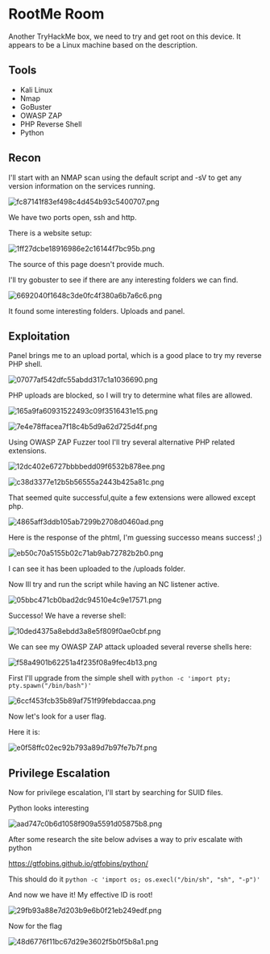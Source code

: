# RootMe Room

Another TryHackMe box, we need to try and get root on this device. It appears to be a Linux machine based on the description.

## Tools

- Kali Linux
- Nmap
- GoBuster
- OWASP ZAP
- PHP Reverse Shell
- Python

## Recon

I'll start with an NMAP scan using the default script and -sV to get any version information on the services running.

![fc87141f83ef498c4d454b93c5400707.png](images/485cd95ce77f45c3943ec593cf141769.png)

We have two ports open, ssh and http.

There is a website setup:

![1ff27dcbe18916986e2c16144f7bc95b.png](images/5ac59d6bedf54be48b1ee42daa34712b.png)

The source of this page doesn't provide much.

I'll try gobuster to see if there are any interesting folders we can find.

![6692040f1648c3de0fc4f380a6b7a6c6.png](images/7e3be08a693c4056899c297ff9f4f726.png)

It found some interesting folders. Uploads and panel.

## Exploitation

Panel brings me to an upload portal, which is a good place to try my reverse PHP shell.

![07077af542dfc55abdd317c1a1036690.png](images/08ca06f9260947d28ad551f6bfbeea5c.png)

PHP uploads are blocked, so I will try to determine what files are allowed.

![165a9fa60931522493c09f3516431e15.png](images/a2d1966572814f2da3288a6018792d1a.png)

![7e4e78ffacea7f18c4b5d9a62d725d4f.png](images/9a3790c36e3e410283962fd332c278af.png)

Using OWASP ZAP Fuzzer tool I'll try several alternative PHP related extensions.

![12dc402e6727bbbbedd09f6532b878ee.png](images/4c2acbd16cc543d487ac421b69a7befc.png)

![c38d3377e12b5b56555a2443b425a81c.png](images/5ff6280ee13449b9afef9d0abd1c88ba.png)

That seemed quite successful,quite a few extensions were allowed except php.

![4865aff3ddb105ab7299b2708d0460ad.png](images/e89ce97f0ed5496eaec621e95a9d294f.png)

Here is the response of the phtml, I'm guessing successo means success! ;)

![eb50c70a5155b02c71ab9ab72782b2b0.png](images/6ee7397dc195457180b086fbe79a16bb.png)

I can see it has been uploaded to the /uploads folder.

Now Ill try and run the script while having an NC listener active.

![05bbc471cb0bad2dc94510e4c9e17571.png](images/98f3593a3beb47fd8814c0843e15f910.png)

Successo! We have a reverse shell:

![10ded4375a8ebdd3a8e5f809f0ae0cbf.png](images/82d0db223aa54d7983a68a82e5255d97.png)

We can see my OWASP ZAP attack uploaded several reverse shells here:

![f58a4901b62251a4f235f08a9fec4b13.png](images/2eed9bf532b34800a38578bbf207c562.png)

First I'll upgrade from the simple shell with `python -c 'import pty; pty.spawn("/bin/bash")'`

![6ccf453fcb35b89af751f99febdaccaa.png](images/490f4ab289164a2c833a77ce45ed664f.png)

Now let's look for a user flag.

Here it is:

![e0f58ffc02ec92b793a89d7b97fe7b7f.png](images/fc831971099541fc9c23b7533722fa03.png)

## Privilege Escalation

Now for privilege escalation, I'll start by searching for SUID files.

Python looks interesting

![aad747c0b6d1058f909a5591d05875b8.png](images/1807b1deea1540fc9bea01a5f6de6079.png)

After some research the site below advises a way to priv escalate with python

https://gtfobins.github.io/gtfobins/python/

This should do it `python -c 'import os; os.execl("/bin/sh", "sh", "-p")'`

And now we have it! My effective ID is root!

![29fb93a88e7d203b9e6b0f21eb249edf.png](images/10e3091487bc4c94a7cfff68114f544a.png)

Now for the flag

![48d6776f11bc67d29e3602f5b0f5b8a1.png](images/97ad8bac87dd445294eaf4d48205defa.png)